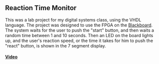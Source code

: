 ## Reaction Time Monitor

This was a lab project for my digital systems class, using the VHDL language. The project was designed to use the FPGA on the [Blackboard](https://www.realdigital.org/). The system waits for the user to push the "start" button, and then waits a random time between 1 and 10 seconds. Then an LED on the board lights up, and the user's reaction speed, or the time it takes for him to push the "react" button, is shown in the 7 segment display.


#### [Video](https://drive.google.com/file/d/1A4TfPMh51Ige1CvP6qmPnalyO79IDrpx/view?usp=sharing)

